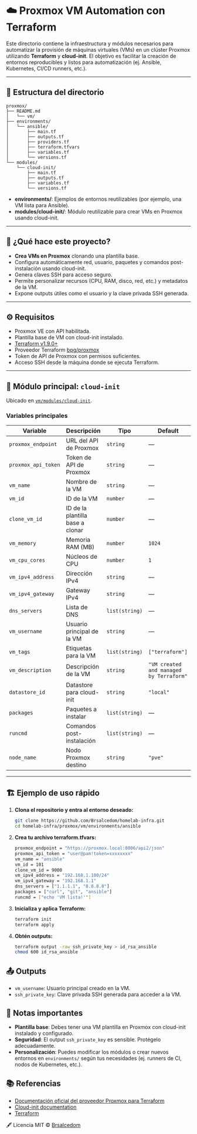 # ☁️ Proxmox VM Automation con Terraform

Este directorio contiene la infraestructura y módulos necesarios para automatizar la provisión de máquinas virtuales (VMs) en un clúster Proxmox utilizando **Terraform** y **cloud-init**. El objetivo es facilitar la creación de entornos reproducibles y listos para automatización (ej. Ansible, Kubernetes, CI/CD runners, etc.).

---

## 📁 Estructura del directorio

```
proxmox/ 
├── README.md 
│   └── vm/ 
├── environments/ 
│   └── ansible/ 
│       ├── main.tf 
│       ├── outputs.tf 
│       ├── providers.tf 
│       ├── terraform.tfvars 
│       ├── variables.tf 
│       └── versions.tf 
└── modules/ 
    └── cloud-init/ 
        ├── main.tf 
        ├── outputs.tf 
        ├── variables.tf 
        └── versions.tf
```


- **environments/**: Ejemplos de entornos reutilizables (por ejemplo, una VM lista para Ansible).
- **modules/cloud-init/**: Módulo reutilizable para crear VMs en Proxmox usando cloud-init.

---

## 🚀 ¿Qué hace este proyecto?

- **Crea VMs en Proxmox** clonando una plantilla base.
- Configura automáticamente red, usuario, paquetes y comandos post-instalación usando cloud-init.
- Genera claves SSH para acceso seguro.
- Permite personalizar recursos (CPU, RAM, disco, red, etc.) y metadatos de la VM.
- Expone outputs útiles como el usuario y la clave privada SSH generada.

---

## ⚙️ Requisitos

- Proxmox VE con API habilitada.
- Plantilla base de VM con cloud-init instalado.
- [Terraform v1.9.0+](https://www.terraform.io/)
- Proveedor Terraform [bpg/proxmox](https://registry.terraform.io/providers/bpg/proxmox/latest)
- Token de API de Proxmox con permisos suficientes.
- Acceso SSH desde la máquina donde se ejecuta Terraform.

---

## 🧩 Módulo principal: `cloud-init`

Ubicado en [`vm/modules/cloud-init`](vm/modules/cloud-init/).

### Variables principales

| Variable                | Descripción                                 | Tipo           | Default                |
|-------------------------|---------------------------------------------|----------------|------------------------|
| `proxmox_endpoint`      | URL del API de Proxmox                      | `string`       | —                      |
| `proxmox_api_token`     | Token de API de Proxmox                     | `string`       | —                      |
| `vm_name`               | Nombre de la VM                             | `string`       | —                      |
| `vm_id`                 | ID de la VM                                 | `number`       | —                      |
| `clone_vm_id`           | ID de la plantilla base a clonar            | `number`       | —                      |
| `vm_memory`             | Memoria RAM (MB)                            | `number`       | `1024`                 |
| `vm_cpu_cores`          | Núcleos de CPU                              | `number`       | `1`                    |
| `vm_ipv4_address`       | Dirección IPv4                              | `string`       | —                      |
| `vm_ipv4_gateway`       | Gateway IPv4                                | `string`       | —                      |
| `dns_servers`           | Lista de DNS                                | `list(string)` | —                      |
| `vm_username`           | Usuario principal de la VM                  | `string`       | —                      |
| `vm_tags`               | Etiquetas para la VM                        | `list(string)` | `["terraform"]`        |
| `vm_description`        | Descripción de la VM                        | `string`       | `"VM created and managed by Terraform"` |
| `datastore_id`          | Datastore para cloud-init                   | `string`       | `"local"`              |
| `packages`              | Paquetes a instalar                         | `list(string)` | —                      |
| `runcmd`                | Comandos post-instalación                   | `list(string)` | —                      |
| `node_name`             | Nodo Proxmox destino                        | `string`       | `"pve"`                |

---

## 🏗️ Ejemplo de uso rápido

1. **Clona el repositorio y entra al entorno deseado:**

   ```bash
   git clone https://github.com/Brsalcedom/homelab-infra.git
   cd homelab-infra/proxmox/vm/environments/ansible

2. **Crea tu archivo terraform.tfvars:**
    ```bash
    proxmox_endpoint = "https://proxmox.local:8006/api2/json"
    proxmox_api_token = "user@pam!token=xxxxxxxx"
    vm_name = "ansible" 
    vm_id = 101 
    clone_vm_id = 9000 
    vm_ipv4_address = "192.168.1.100/24" 
    vm_ipv4_gateway = "192.168.1.1" 
    dns_servers = ["1.1.1.1", "8.8.8.8"] 
    packages = ["curl", "git", "ansible"] 
    runcmd = ["echo 'VM lista!'"]
    ```
3. **Inicializa y aplica Terraform:**

    ```bash
    terraform init
    terraform apply
    ```

4. **Obtén outputs:**
    ```bash
    terraform output -raw ssh_private_key > id_rsa_ansible
    chmod 600 id_rsa_ansible
    ```

## 📤 Outputs
- `vm_username`: Usuario principal creado en la VM.
- `ssh_private_key`: Clave privada SSH generada para acceder a la VM.

## 📝 Notas importantes

- **Plantilla base**: Debes tener una VM plantilla en Proxmox con cloud-init instalado y configurado.
- **Seguridad**: El output `ssh_private_key` es sensible. Protégelo adecuadamente.
- **Personalización**: Puedes modificar los módulos o crear nuevos entornos en `environments/` según tus necesidades (ej. runners de CI, nodos de Kubernetes, etc.).


## 📚 Referencias
- [Documentación oficial del proveedor Proxmox para Terraform](https://registry.terraform.io/providers/bpg/proxmox/latest/docs)
- [Cloud-init documentation](https://cloud-init.io/)
- [Terraform](https://www.terraform.io/)

🖋️ Licencia
MIT © [Brsalcedom](https://github.com/Brsalcedom)